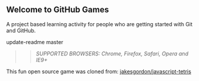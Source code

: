 ## Welcome to GitHub Games

A project based learning activity for people who are getting started with Git and GitHub.

update-readme
master

>> _*SUPPORTED BROWSERS*: Chrome, Firefox, Safari, Opera and IE9+_

This fun open source game was cloned from: [jakesgordon/javascript-tetris](https://github.com/jakesgordon/javascript-tetris)
